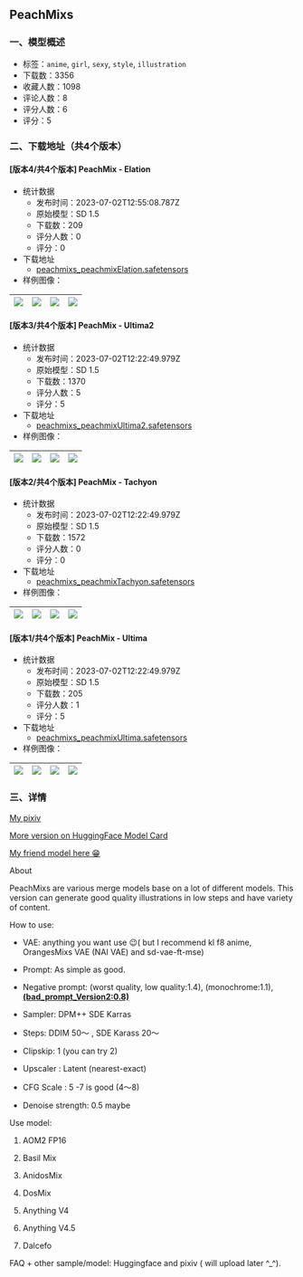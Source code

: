 ## PeachMixs
### 一、模型概述

- 标签：`anime`, `girl`, `sexy`, `style`, `illustration`
- 下载数：3356
- 收藏人数：1098
- 评论人数：8
- 评分人数：6
- 评分：5

### 二、下载地址（共4个版本）

#### [版本4/共4个版本] PeachMix - Elation

- 统计数据
  - 发布时间：2023-07-02T12:55:08.787Z
  - 原始模型：SD 1.5
  - 下载数：209
  - 评分人数：0
  - 评分：0
- 下载地址
  - [peachmixs_peachmixElation.safetensors](https://civitai.com/api/download/models/108667)
- 样例图像：

| <img src="https://image.civitai.com/xG1nkqKTMzGDvpLrqFT7WA/37d48cf1-bd14-4d25-bc76-fa6886acda73/width=450/1374057.jpeg" /> | <img src="https://image.civitai.com/xG1nkqKTMzGDvpLrqFT7WA/f6c58bd1-679e-492d-9689-f633e6b9ee6e/width=450/1374054.jpeg" /> | <img src="https://image.civitai.com/xG1nkqKTMzGDvpLrqFT7WA/ca49b664-ce11-41e0-9676-0008e5fb53de/width=450/1374055.jpeg" /> | <img src="https://image.civitai.com/xG1nkqKTMzGDvpLrqFT7WA/00f4ff20-1478-4767-b43f-d7b38c404b2b/width=450/1374060.jpeg" /> |
| ---- | ---- | ---- | ---- |

#### [版本3/共4个版本] PeachMix - Ultima2

- 统计数据
  - 发布时间：2023-07-02T12:22:49.979Z
  - 原始模型：SD 1.5
  - 下载数：1370
  - 评分人数：5
  - 评分：5
- 下载地址
  - [peachmixs_peachmixUltima2.safetensors](https://civitai.com/api/download/models/14237)
- 样例图像：

| <img src="https://image.civitai.com/xG1nkqKTMzGDvpLrqFT7WA/4c5ba6aa-43ca-4659-f092-461b2ac04b00/width=450/138618.jpeg" /> | <img src="https://image.civitai.com/xG1nkqKTMzGDvpLrqFT7WA/ae231d43-20f4-4916-bf31-bb6fc4233600/width=450/138617.jpeg" /> | <img src="https://image.civitai.com/xG1nkqKTMzGDvpLrqFT7WA/7341fe54-5eb4-4f3c-ad0f-9717d6dbda00/width=450/138616.jpeg" /> | <img src="https://image.civitai.com/xG1nkqKTMzGDvpLrqFT7WA/d1311718-fc22-4b6b-9abc-cab62fb0cb00/width=450/138615.jpeg" /> |
| ---- | ---- | ---- | ---- |

#### [版本2/共4个版本] PeachMix - Tachyon

- 统计数据
  - 发布时间：2023-07-02T12:22:49.979Z
  - 原始模型：SD 1.5
  - 下载数：1572
  - 评分人数：0
  - 评分：0
- 下载地址
  - [peachmixs_peachmixTachyon.safetensors](https://civitai.com/api/download/models/20140)
- 样例图像：

| <img src="https://image.civitai.com/xG1nkqKTMzGDvpLrqFT7WA/523eb2f3-17ec-4652-17da-ab7dee452800/width=450/212937.jpeg" /> | <img src="https://image.civitai.com/xG1nkqKTMzGDvpLrqFT7WA/891713d5-4199-4e29-cc5d-5b762aebb600/width=450/212936.jpeg" /> | <img src="https://image.civitai.com/xG1nkqKTMzGDvpLrqFT7WA/b9409b26-7301-4ea2-57c1-2fbbae0c4100/width=450/212935.jpeg" /> | <img src="https://image.civitai.com/xG1nkqKTMzGDvpLrqFT7WA/1e00beca-b854-46fb-ee28-b17f851ec500/width=450/212934.jpeg" /> |
| ---- | ---- | ---- | ---- |

#### [版本1/共4个版本] PeachMix - Ultima

- 统计数据
  - 发布时间：2023-07-02T12:22:49.979Z
  - 原始模型：SD 1.5
  - 下载数：205
  - 评分人数：1
  - 评分：5
- 下载地址
  - [peachmixs_peachmixUltima.safetensors](https://civitai.com/api/download/models/14230)
- 样例图像：

| <img src="https://image.civitai.com/xG1nkqKTMzGDvpLrqFT7WA/309469f7-1c44-4be2-cba2-1afacbf35800/width=450/138546.jpeg" /> | <img src="https://image.civitai.com/xG1nkqKTMzGDvpLrqFT7WA/95964c22-0196-4914-3170-305533803400/width=450/138550.jpeg" /> | <img src="https://image.civitai.com/xG1nkqKTMzGDvpLrqFT7WA/f0be0389-f5f4-48cd-6846-3ef14eb65300/width=450/138549.jpeg" /> | <img src="https://image.civitai.com/xG1nkqKTMzGDvpLrqFT7WA/b9c5d2f6-e237-49ea-747a-b39ab6399a00/width=450/138548.jpeg" /> |
| ---- | ---- | ---- | ---- |


### 三、详情
<p><a target="_blank" rel="ugc" href="https://www.pixiv.net/en/users/75679841">My pixiv</a></p><p><a target="_blank" rel="ugc" href="https://huggingface.co/Alsebay/PeachMixs">More version on HuggingFace Model Card</a></p><p><a target="_blank" rel="ugc" href="https://civitai.com/models/6424/chilloutmix">My friend model here 😁</a></p><p>About</p><p>PeachMixs are various merge models base on a lot of different models. This version can generate good quality illustrations in low steps and have variety of content.</p><p>How to use:</p><ul><li><p>VAE: anything you want use 😉( but I recommend kl f8 anime, OrangesMixs VAE (NAI VAE) and sd-vae-ft-mse)</p></li><li><p>Prompt: As simple as good.</p></li><li><p>Negative prompt: (worst quality, low quality:1.4), (monochrome:1.1), <a target="_blank" rel="ugc" href="https://huggingface.co/datasets/Nerfgun3/bad_prompt"><strong><u>(bad_prompt_Version2:0.8)</u></strong></a></p></li><li><p>Sampler: DPM++ SDE Karras</p></li><li><p>Steps: DDIM 50～ , SDE Karass 20～</p></li><li><p>Clipskip: 1 (you can try 2)</p></li><li><p>Upscaler : Latent (nearest-exact)</p></li><li><p>CFG Scale : 5 -7 is good (4～8)</p></li><li><p>Denoise strength: 0.5 maybe</p></li></ul><p>Use model:</p><ol><li><p>AOM2 FP16</p></li><li><p>Basil Mix</p></li><li><p>AnidosMix</p></li><li><p>DosMix</p></li><li><p>Anything V4</p></li><li><p>Anything V4.5</p></li><li><p>Dalcefo</p></li></ol><p></p><p>FAQ + other sample/model: Huggingface and pixiv ( will upload later ^_^).</p>